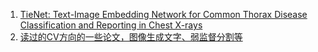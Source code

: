 1. [TieNet: Text-Image Embedding Network for Common Thorax Disease
Classification and Reporting in Chest X-rays](https://arxiv.org/pdf/1801.04334.pdf)
2. [读过的CV方向的一些论文，图像生成文字、弱监督分割等](https://github.com/wangleihitcs/Papers)